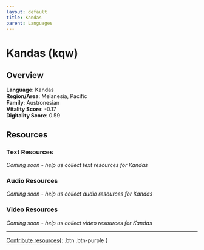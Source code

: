 ```yaml
---
layout: default
title: Kandas
parent: Languages
---
```


# Kandas (kqw)

## Overview

**Language**: Kandas  
**Region/Area**: Melanesia, Pacific  
**Family**: Austronesian  
**Vitality Score**: -0.17  
**Digitality Score**: 0.59  

## Resources

### Text Resources
*Coming soon - help us collect text resources for Kandas*

### Audio Resources
*Coming soon - help us collect audio resources for Kandas*

### Video Resources
*Coming soon - help us collect video resources for Kandas*

---

[Contribute resources](https://fairtrain.github.io/){: .btn .btn-purple }
